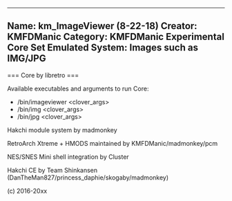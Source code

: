 -----------------------
Name: km_ImageViewer (8-22-18)
Creator: KMFDManic
Category: KMFDManic Experimental Core Set
Emulated System: Images such as IMG/JPG
-----------------------
=== Core by libretro ===

Available executables and arguments to run Core:
- /bin/imageviewer <rom> <clover_args>
- /bin/img <rom> <clover_args>
- /bin/jpg <rom> <clover_args>

Hakchi module system by madmonkey

RetroArch Xtreme + HMODS maintained by KMFDManic/madmonkey/pcm

NES/SNES Mini shell integration by Cluster

Hakchi CE by Team Shinkansen (DanTheMan827/princess_daphie/skogaby/madmonkey)

(c) 2016-20xx
